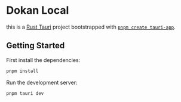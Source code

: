 # Dokan Local
this is a [Rust Tauri](https://tauri.app) project bootstrapped with [`pnpm create tauri-app`](https://tauri.app/v1/guides/getting-started/setup).

## Getting Started

First install the dependencies:
```bash
pnpm install
```

Run the development server:
```bash
pnpm tauri dev
```